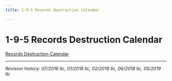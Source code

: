 ```yaml
---
title: 1-9-5 Records Destruction Calendar

---
```


# 1-9-5 Records Destruction Calendar

[Records Destruction Calendar](../docs/records-destruction-calendar.pdf)

***

_Revision history: 07/2016 llc, 01/2018 llc, 02/2018 llc, 06/2018 llc, 05/2019 llc_
